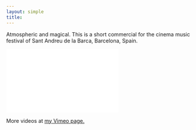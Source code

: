 ```yaml
---
layout: simple
title:
---
```


Atmospheric and magical. This is a short commercial for the cinema music festival of Sant Andreu de la Barca, Barcelona, Spain.

<iframe src="//player.vimeo.com/video/288980806?title=0&amp;byline=0&amp;portrait=0" frameborder="0" width="300" height="170" webkitallowfullscreen mozallowfullscreen allowfullscreen></iframe>

More videos at [my Vimeo page.](http://vimeo.com/fabriziotappero)  
